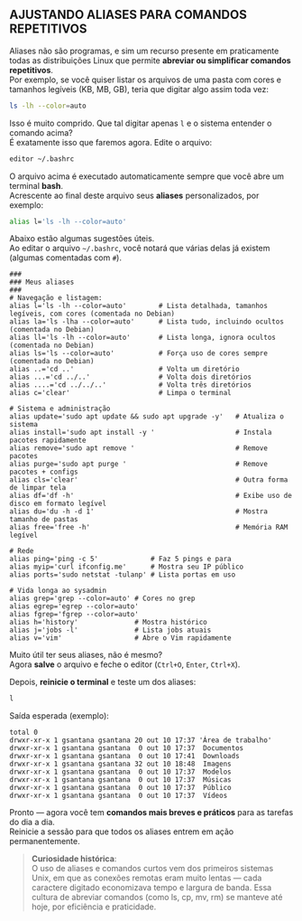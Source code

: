 ## AJUSTANDO ALIASES PARA COMANDOS REPETITIVOS
Aliases não são programas, e sim um recurso presente em praticamente todas as distribuições Linux que permite **abreviar ou simplificar comandos repetitivos**.  
Por exemplo, se você quiser listar os arquivos de uma pasta com cores e tamanhos legíveis (KB, MB, GB), teria que digitar algo assim toda vez:
```bash
ls -lh --color=auto
```

Isso é muito comprido. Que tal digitar apenas `l` e o sistema entender o comando acima?  
É exatamente isso que faremos agora. Edite o arquivo:
```bash
editor ~/.bashrc
```

O arquivo acima é executado automaticamente sempre que você abre um terminal **bash**.  
Acrescente ao final deste arquivo seus **aliases** personalizados, por exemplo:
```bash
alias l='ls -lh --color=auto'
```

Abaixo estão algumas sugestões úteis.  
Ao editar o arquivo `~/.bashrc`, você notará que várias delas já existem (algumas comentadas com `#`).

```
###
### Meus aliases
### 
# Navegação e listagem:
alias l='ls -lh --color=auto'        # Lista detalhada, tamanhos legíveis, com cores (comentada no Debian)
alias la='ls -lha --color=auto'      # Lista tudo, incluindo ocultos (comentada no Debian)
alias ll='ls -lh --color=auto'       # Lista longa, ignora ocultos (comentada no Debian)
alias ls='ls --color=auto'           # Força uso de cores sempre (comentada no Debian)
alias ..='cd ..'                     # Volta um diretório
alias ...='cd ../..'                 # Volta dois diretórios
alias ....='cd ../../..'             # Volta três diretórios
alias c='clear'                      # Limpa o terminal

# Sistema e administração
alias update='sudo apt update && sudo apt upgrade -y'   # Atualiza o sistema
alias install='sudo apt install -y '                    # Instala pacotes rapidamente
alias remove='sudo apt remove '                         # Remove pacotes
alias purge='sudo apt purge '                           # Remove pacotes + configs
alias cls='clear'                                       # Outra forma de limpar tela
alias df='df -h'                                        # Exibe uso de disco em formato legível
alias du='du -h -d 1'                                   # Mostra tamanho de pastas
alias free='free -h'                                    # Memória RAM legível

# Rede
alias ping='ping -c 5'             # Faz 5 pings e para
alias myip='curl ifconfig.me'      # Mostra seu IP público
alias ports='sudo netstat -tulanp' # Lista portas em uso

# Vida longa ao sysadmin
alias grep='grep --color=auto' # Cores no grep
alias egrep='egrep --color=auto'
alias fgrep='fgrep --color=auto'
alias h='history'              # Mostra histórico
alias j='jobs -l'              # Lista jobs atuais
alias v='vim'                  # Abre o Vim rapidamente
```

Muito útil ter seus aliases, não é mesmo?  
Agora **salve** o arquivo e feche o editor (`Ctrl+O`, `Enter`, `Ctrl+X`).  

Depois, **reinicie o terminal** e teste um dos aliases:
```bash
l
```

Saída esperada (exemplo):
```
total 0
drwxr-xr-x 1 gsantana gsantana 20 out 10 17:37 'Área de trabalho'
drwxr-xr-x 1 gsantana gsantana  0 out 10 17:37  Documentos
drwxr-xr-x 1 gsantana gsantana  0 out 10 17:41  Downloads
drwxr-xr-x 1 gsantana gsantana 32 out 10 18:48  Imagens
drwxr-xr-x 1 gsantana gsantana  0 out 10 17:37  Modelos
drwxr-xr-x 1 gsantana gsantana  0 out 10 17:37  Músicas
drwxr-xr-x 1 gsantana gsantana  0 out 10 17:37  Público
drwxr-xr-x 1 gsantana gsantana  0 out 10 17:37  Vídeos
```

Pronto — agora você tem **comandos mais breves e práticos** para as tarefas do dia a dia.  
Reinicie a sessão para que todos os aliases entrem em ação permanentemente.

> **Curiosidade histórica**:  
> O uso de aliases e comandos curtos vem dos primeiros sistemas Unix, em que as conexões remotas eram muito lentas — cada caractere digitado economizava tempo e largura de banda. Essa cultura de abreviar comandos (como ls, cp, mv, rm) se manteve até hoje, por eficiência e praticidade.

